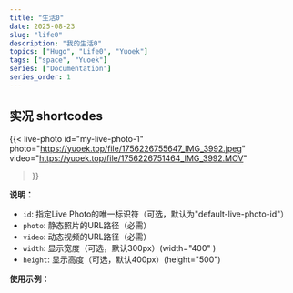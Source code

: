 ```yaml
---
title: "生活0"
date: 2025-08-23
slug: "life0"
description: "我的生活0"
topics: ["Hugo", "Life0", "Yuoek"]
tags: ["space", "Yuoek"]
series: ["Documentation"]
series_order: 1
---
```



## 实况 shortcodes


{{< live-photo 
    id="my-live-photo-1" 
    photo="https://yuoek.top/file/1756226755647_IMG_3992.jpeg" 
    video="https://yuoek.top/file/1756226751464_IMG_3992.MOV" 
>}}




**说明：**
- `id`: 指定Live Photo的唯一标识符（可选，默认为"default-live-photo-id"）
- `photo`: 静态照片的URL路径（必需）
- `video`: 动态视频的URL路径（必需）  
- `width`: 显示宽度（可选，默认300px）(width="400" )
- `height`: 显示高度（可选，默认400px）(height="500")

**使用示例：**


